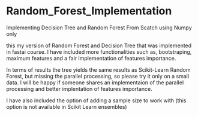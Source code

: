 # Random_Forest_Implementation
Implementing Decision Tree and Random Forest From Scatch using Numpy only

this my version of Random Forest and Decision Tree that was implemented in fastai course. I have included more functionalities such as,
bootstraping, maximum features and a fair implementation of features importance.

In terms of results the tree yields the same results as Scikit-Learn Random Forest, but missing the parallel processing, so please try it
only on a small data. I will be happy if someone shares an implementaion of the parallel processing and better implentation of features importance.

I have also included the option of adding a sample size to work with (this option is not available in Scikit Learn ensembles)





